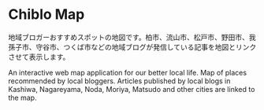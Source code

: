 # Chiblo Map

地域ブロガーおすすめスポットの地図です。柏市、流山市、松戸市、野田市、我孫子市、守谷市、つくば市などの地域ブログが発信している記事を地図とリンクさせて表示します。

An interactive web map application for our better local life. Map of places recommended by local bloggers. Articles published by local blogs in Kashiwa, Nagareyama, Noda, Moriya, Matsudo and other cities are linked to the map.
